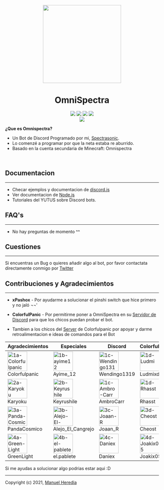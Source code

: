 <div align=center><img src="https://i.imgur.com/o66RnmL.png" width=256> 
<br> <h1>OmniSpectra</h1></div>

<div align=center><img src="https://img.shields.io/badge/Version-1.14.0 Alpha-13696F"> <img src="https://img.shields.io/badge/Licence-MIT-orange"> <img src="https://img.shields.io/badge/Node.js-71C026">  <img src="https://img.shields.io/badge/npm-v6.14.8-2282CA"> 
<br> 
<a href=bit.ly/InviteOmnispectra><img src="https://img.shields.io/badge/Invite to-DISCORD-7289da"></a></div>

**¿Que es Omnispectra?**

- Un Bot de Discord Programado por mi, [Spectrasonic][2].
- Lo comenzé a programar por que la neta estaba re aburrido.
- Basado en la cuenta secundaria de Minecraft: Omnispectra

<br>

## Documentacion

---

- Checar ejemplos y documentacion de [discord.js][1]
- Ver documentacion de [Node.js][3]
- Tutoriales del YUTUS sobre Discord bots.

## FAQ's

---

- No hay preguntas de momento ^^

## Cuestiones

---

Si encuentras un Bug o quieres añadir algo al bot, por favor contactata directamente conmigo por [Twitter][2]

## Contribuciones y Agradecimientos

---

- **xPashox** - Por ayudarme a solucionar el pinshi switch que hice primero y no jaló ¬¬\'

- **ColorfulPanic** - Por permitirme poner a OmniSpectra en su [Servidor de Discord][4] para que los chicos puedan probar el bot.
- Tambien a los chicos del [Server][4] de Colorfulpanic por apoyar y darme retroalimentacion e ideas de comandos para el Bot

| Agradecimientos                                                                                                          | Especiales                                                                                                                           | Discord                                                                                                               | ColorfulPanic                                                                                             |
| ------------------------------------------------------------------------------------------------------------------------ | ------------------------------------------------------------------------------------------------------------------------------------ | --------------------------------------------------------------------------------------------------------------------- | --------------------------------------------------------------------------------------------------------- |
| <img src="https://i.ibb.co/RhZgg5S/1a-Colorfulpanic.png" alt="1a-Colorfulpanic" border="0" width="64"><br> Colorfulpanic | <img src="https://i.ibb.co/4T9yLSF/1b-ayime12.png" alt="1b-ayime12" border="0" width="64"><br> Ayime_12                              | <img src="https://i.ibb.co/GP1j0Jz/1c-Wendingo1319.png" alt="1c-Wendingo1319" border="0" width="64"> <br>Wendingo1319 | <img src="https://i.ibb.co/80SN0MQ/1d-Ludmi.png" alt="1d-Ludmi" border="0" width="64"><br>Ludmixduwu      |
| <img src="https://i.ibb.co/V9tpvWz/2a-Karyoku.png" alt="2a-Karyoku" border="0" width="64"><br>Karyoku                    | <img src="https://i.ibb.co/Kj3sBd2/2b-Keyrushile.png" alt="2b-Keyrushile" border="0" width="64"><br> Keyrushile                      | <img src="https://i.ibb.co/3hCKPPd/1c-Ambro-Carr.png" alt="1c-Ambro-Carr" border="0" width="64"><br> AmbroCarr        | <img src="https://i.ibb.co/N95VDzJ/1d-Rhasst.png" alt="1d-Rhasst" border="0" width="64"><br> Rhasst       |
| <img src="https://i.ibb.co/Qv6Lb0X/3a-Panda-Cosmico.png" alt="3a-Panda-Cosmico" border="0" width="64"><br> PandaCosmico  | <img src="https://i.ibb.co/M6696Nj/3b-Alejo-El-Cangrejo.png" alt="3b-Alejo-El-Cangrejo" border="0" width="64"><br> Alejo_El_Cangrejo | <img src="https://i.ibb.co/9rDrshz/3c-Joaan-R.png" alt="3c-Joaan-R" border="0" width="64"><br> Joaan_R                | <img src="https://i.ibb.co/R9KHxPS/3d-Cheost.png" alt="3d-Cheost" border="0" width="64"><br> Cheost       |
| <img src="https://i.ibb.co/xSKX6Tt/4a-Green-Light.png" alt="4a-Green-Light" border="0"  width="64"/> <br>GreenLight      | <img src="https://i.ibb.co/Z6wy6Jt/4b-el-pablete.png" alt="4b-el-pablete" border="0" width="64"><br> el.pablete                      | <img src="https://i.ibb.co/tzZ1hZv/4c-Daniex.png" alt="4c-Daniex" border="0" width="64"><br> Daniex                   | <img src="https://i.ibb.co/DYNrfmj/4d-Joakix05.png" alt="4d-Joakix05" border="0" width="64"> <br>Joakix05 |

Si me ayudas a solucionar algo podrias estar aqui :D

---

Copyright (c) 2021, [Manuel Heredia][2]

<!-- Links -->

[1]: https://discord.js.org/
[2]: https://twitter.com/spectrasonic117
[3]: https://nodejs.org/es/
[4]: https://discord.gg/QK42gDj

